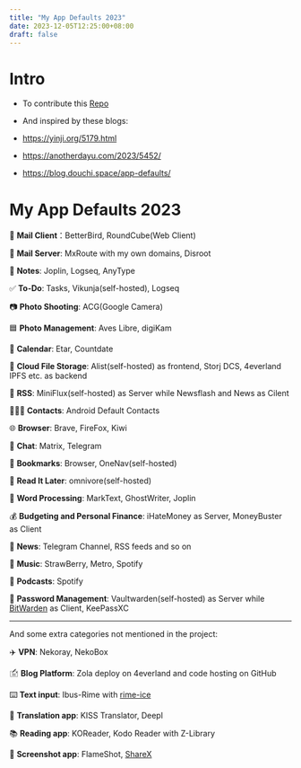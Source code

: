 ```yaml
---
title: "My App Defaults 2023"
date: 2023-12-05T12:25:00+08:00
draft: false
---
```


# Intro

- To contribute this [Repo](https://github.com/rknightuk/app-defaults)

- And inspired by these blogs:
- https://yinji.org/5179.html
- https://anotherdayu.com/2023/5452/
- https://blog.douchi.space/app-defaults/


# My App Defaults 2023

📨 **Mail Client**：BetterBird, RoundCube(Web Client)

📮 **Mail Server**: MxRoute with my own domains, Disroot

📝 **Notes**: Joplin, Logseq, AnyType

✅ **To-Do**: Tasks, Vikunja(self-hosted), Logseq

📷 **Photo Shooting**: ACG(Google Camera)

🟦 **Photo Management**: Aves Libre, digiKam

📆 **Calendar**: Etar, Countdate

📁 **Cloud File Storage**: Alist(self-hosted) as frontend, Storj DCS, 4everland IPFS etc. as backend

📖 **RSS**: MiniFlux(self-hosted) as Server while Newsflash and News as Cilent

🙍🏻‍♂️ **Contacts**: Android Default Contacts

🌐 **Browser**: Brave, FireFox, Kiwi

💬 **Chat**: Matrix, Telegram

🔖 **Bookmarks**: Browser, OneNav(self-hosted)

📑 **Read It Later**: omnivore(self-hosted)

📜 **Word Processing**: MarkText, GhostWriter, Joplin

💰 **Budgeting and Personal Finance**: iHateMoney as Server, MoneyBuster as Client

📰 **News**: Telegram Channel, RSS feeds and so on

🎵 **Music**: StrawBerry, Metro, Spotify

🎤 **Podcasts**: Spotify

🔐 **Password Management**: Vaultwarden(self-hosted) as Server while [BitWarden](https://bitwarden.com/) as Client, KeePassXC

---

And some extra categories not mentioned in the project:

✈️ **VPN**: Nekoray, NekoBox

🖆 **Blog Platform**: Zola deploy on 4everland and code hosting on GitHub

⌨️ **Text input**: Ibus-Rime with [rime-ice](https://github.com/iDvel/rime-ice)

📖 **Translation app**: KISS Translator, Deepl

📚 **Reading app**: KOReader, Kodo Reader with Z-Library

🔧 **Screenshot app**: FlameShot, [ShareX](https://github.com/ShareX/ShareX)
